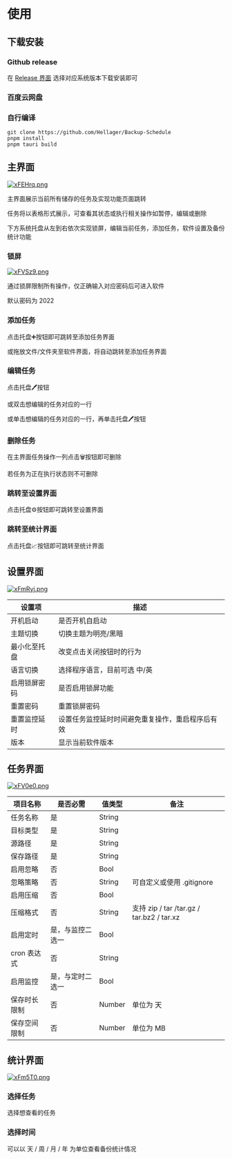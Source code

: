 # 使用

## 下载安装

### Github release

在 [Release 界面](https://github.com/Hellager/Backup-Schedule/releases) 选择对应系统版本下载安装即可

###  百度云网盘



### 自行编译

```shell
git clone https://github.com/Hellager/Backup-Schedule
pnpm install
pnpm tauri build
```

## 主界面

[![xFEHrq.png](https://s1.ax1x.com/2022/09/22/xFEHrq.png)](https://imgse.com/i/xFEHrq)

主界面展示当前所有储存的任务及实现功能页面跳转

任务将以表格形式展示，可查看其状态或执行相关操作如暂停，编辑或删除

下方系统托盘从左到右依次实现锁屏，编辑当前任务，添加任务，软件设置及备份统计功能

### 锁屏

[![xFVSz9.png](https://s1.ax1x.com/2022/09/22/xFVSz9.png)](https://imgse.com/i/xFVSz9)

通过锁屏限制所有操作，仅正确输入对应密码后可进入软件

默认密码为 2022

### 添加任务

点击托盘➕按钮即可跳转至添加任务界面

或拖放文件/文件夹至软件界面，将自动跳转至添加任务界面

### 编辑任务

点击托盘🖊按钮

或双击想编辑的任务对应的一行

或单击想编辑的任务对应的一行，再单击托盘🖊按钮

### 删除任务

在主界面任务操作一列点击🗑按钮即可删除

若任务为正在执行状态则不可删除

### 跳转至设置界面

点击托盘⚙按钮即可跳转至设置界面

### 跳转至统计界面

点击托盘📈按钮即可跳转至统计界面

## 设置界面

[![xFmRyj.png](https://s1.ax1x.com/2022/09/22/xFmRyj.png)](https://imgse.com/i/xFmRyj)

| 设置项       | 描述                                             |
| ------------ | ------------------------------------------------ |
| 开机启动     | 是否开机自启动                                   |
| 主题切换     | 切换主题为明亮/黑暗                              |
| 最小化至托盘 | 改变点击关闭按钮时的行为                         |
| 语言切换     | 选择程序语言，目前可选 中/英                     |
| 启用锁屏密码 | 是否启用锁屏功能                                 |
| 重置密码     | 重置锁屏密码                                     |
| 重置监控延时 | 设置任务监控延时时间避免重复操作，重启程序后有效 |
| 版本         | 显示当前软件版本                                 |

## 任务界面

[![xFV0e0.png](https://s1.ax1x.com/2022/09/22/xFV0e0.png)](https://imgse.com/i/xFV0e0)

| 项目名称     | 是否必需         | 值类型 | 备注                                      |
| ------------ | ---------------- | ------ | ----------------------------------------- |
| 任务名称     | 是               | String |                                           |
| 目标类型     | 是               | String |                                           |
| 源路径       | 是               | String |                                           |
| 保存路径     | 是               | String |                                           |
| 启用忽略     | 否               | Bool   |                                           |
| 忽略策略     | 否               | String | 可自定义或使用 .gitignore                 |
| 启用压缩     | 否               | Bool   |                                           |
| 压缩格式     | 否               | String | 支持 zip / tar /tar.gz / tar.bz2 / tar.xz |
| 启用定时     | 是，与监控二选一 | Bool   |                                           |
| cron 表达式  | 否               | String |                                           |
| 启用监控     | 是，与定时二选一 | Bool   |                                           |
| 保存时长限制 | 否               | Number | 单位为 天                                 |
| 保存空间限制 | 否               | Number | 单位为 MB                                 |

## 统计界面

[![xFm5T0.png](https://s1.ax1x.com/2022/09/22/xFm5T0.png)](https://imgse.com/i/xFm5T0)

### 选择任务

选择想查看的任务

### 选择时间

可以以 天 / 周 / 月 / 年 为单位查看备份统计情况

